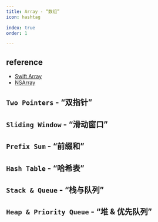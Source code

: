 ```yaml
---
title: Array - “数组”
icon: hashtag

index: true
order: 1

---
```


<!-- more -->

## reference

- [Swift Array](https://github.com/apple/swift/blob/main/stdlib/public/core/Array.swift)
- [NSArray](https://github.com/apple/swift-corelibs-foundation/blob/main/Sources/Foundation/NSArray.swift)

## `Two Pointers` - “双指针”



## `Sliding Window` - “滑动窗口”



## `Prefix Sum` - “前缀和”



## `Hash Table` - “哈希表”



## `Stack & Queue` - “栈与队列”



## `Heap & Priority Queue` - “堆 & 优先队列”

